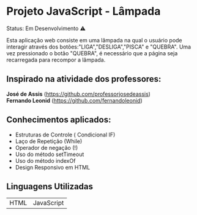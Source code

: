<h1>Projeto JavaScript - Lâmpada</h1>

Status: Em Desenvolvimento ⚠️

Esta aplicação web consiste em uma lâmpada na qual o usuário pode interagir através dos botões:"LIGA","DESLIGA","PISCA" e "QUEBRA".
Uma vez pressionado o botão "QUEBRA", é necessário que a página seja recarregada para recompor a lâmpada.

<h2>Inspirado na atividade dos professores:</h2>

<strong>José de Assis</strong> (https://github.com/professorjosedeassis)<br>
<strong>Fernando Leonid</strong> (https://github.com/fernandoleonid)

<h2>Conhecimentos aplicados:</h2>

+ Estruturas de Controle ( Condicional IF)
+ Laço de Repetição (While)
+ Operador de negação (!)
+ Uso do método setTimeout
+ Uso do método indexOf
+ Design Responsivo em HTML

<h2>Linguagens Utilizadas</h2>
<table>
<tr>
<td>HTML</td>
<td>JavaScript</td>
</tr>
</table>



